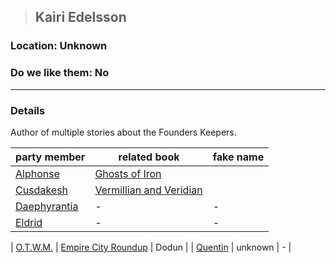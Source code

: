 >## Kairi Edelsson

### Location: Unknown

### Do we like them: No

***

### Details

Author of multiple stories about the Founders Keepers. 

| party member | related book | fake name | 
|-----------|------------|----------|
| [Alphonse](../PCs/Alphonse%20Steele.md)  | [Ghosts of Iron](../../Books/Ghosts%20of%20Iron.md) | 
| [Cusdakesh](../PCs/Cusdakesh%20Greyskull.md) | [Vermillian and Veridian](../../Books/Vermillian%20and%20Veridian.md) |
| [Daephyrantia](../PCs/Daephyrantia%20Pholpfi.md) | - | - |
| [Eldrid](../PCs/Eldrid%20Vannar.md)  | - | - |

| [O.T.W.M.](../PCs/O.T.W.M..md) | [Empire City Roundup](../../Books/Empire%20City%20Roundup.md) | Dodun |
| [Quentin](../PCs/Quentin%20Thexius.md)  | unknown | - |


